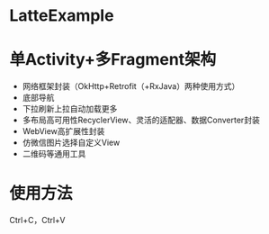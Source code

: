 # LatteExample
# 单Activity+多Fragment架构
- 网络框架封装（OkHttp+Retrofit（+RxJava）两种使用方式）
- 底部导航
- 下拉刷新上拉自动加载更多
- 多布局高可用性RecyclerView、灵活的适配器、数据Converter封装
- WebView高扩展性封装
- 仿微信图片选择自定义View
- 二维码等通用工具
# 使用方法
Ctrl+C，Ctrl+V
